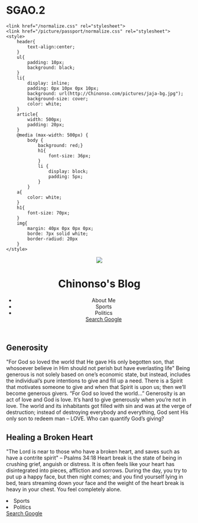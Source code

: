 # SGAO.2
<!DOCTYPE html
<head>
	<link href="/normalize.css" rel="stylesheet">
	<link href="/picture/passport/normalize.css" rel="stylesheet">
	<style>
		header{
			text-align:center;
		}
		ul{
			padding: 10px;
			background: black;
		}
		li{
			display: inline;
			padding: 0px 10px 0px 10px;
			background: url(http://Chinonso.com/pictures/jaja-bg.jpg");
			background-size: cover;
			color: white;
		}
		article{
			width: 500px;
			padding: 20px;
		}
		@media (max-width: 500px) {
			body {
				background: red;}
				h1{
					font-size: 36px;
				}
				li {
					display: block;
					padding: 5px;
				}
			}
		a{
			color: white;
		}
		h1{
			font-size: 70px;
		}
		img{
			margin: 40px 0px 0px 0px;
			borde: 7px solid white;
			border-radiud: 20px
		}
	</style>
	
</head>

<body>
  <header>
    <img src="picture/passport.jpg">
    <h1>Chinonso's Blog</h1>
    <ul>
      <li>About Me</li>
      <li>Sports</li>
      <li>Politics</li>
      <a href="http:///www.google.com">Search Google</a>
    </ul>
  </header>
  <article>
	<h2>Generosity</h2>
	<p>"For God so loved the world that He gave His only begotten son, that whosoever believe in Him should not perish but have everlasting life"
		Being generous is not solely based on one’s economic state, but instead, includes the individual’s pure intentions to give and fill up a need. There is a Spirit that motivates someone to give and when that Spirit is upon us; then we’ll become generous givers.
		“For God so loved the world…” Generosity is an act of love and God is love. It’s hard to give generously when you’re not in love. The world and its inhabitants got filled with sin and was at the verge of destruction; instead of destroying everybody and everything, God sent His only son to redeem man – LOVE. Who can quantify God’s giving?
	</p>
	<h2>Healing a Broken Heart</h2>
	<p>"The Lord is near to those who have a broken heart, and saves such as have a contrite spirit" – Psalms 34:18
	Heart break is the state of being in crushing grief, anguish or distress. It is often feels like your heart has disintegrated into pieces, affliction and sorrows. During the day, you try to put up a happy face, but then night comes; and you find yourself lying in bed, tears streaming down your face and the weight of the heart break is heavy in your chest. You feel completely alone.
	</p>
  </article>

</body>
      <li>Sports</li>
      <li>Politics</li>
      <a href="http:///www.google.com">Search Google</a>
    </ul>
  </header>

</body>
